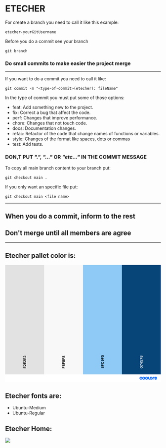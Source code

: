 # ETECHER

For create a branch you need to call it like this example:

    etecher-yourGitUsername

Before you do a commit see your branch

    git branch

### Do small commits to make easier the project merge

---

If you want to do a commit you need to call it like:
    
    git commit -m "<type-of-commit>(etecher): fileName"

In the type of commit you must put some of those options: 

- feat: Add something new to the project.
- fix: Correct a bug that affect the code.
- perf: Changes that improve performance.
- chore: Changes that not touch code.
- docs: Documentation changes.
- refac: Refactor of the code that change names of functions or variables.
- style: Changes of the format like spaces, dots or commas
- test: Add tests.

### DON,T PUT _".", "..."_ OR _"etc..."_ IN THE COMMIT MESSAGE

To copy all main branch content to your branch put:

    git checkout main .

If you only want an specific file put:

    git checkout main <file name>

---

## When you do a commit, inform to the rest
## Don't merge until all members are agree

---

## Etecher pallet color is:
![](./assets/img/palette.png)

## Etecher fonts are:
- Ubuntu-Medium
- Ubuntu-Regular

## Etecher Home:
![](./assets/img/etecherhome.jpg)
